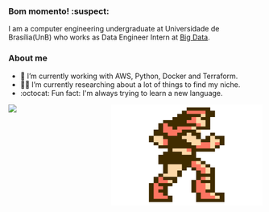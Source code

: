 ### Bom momento! :suspect:
I am a computer engineering undergraduate at Universidade de Brasília(UnB) who works as Data Engineer Intern at [Big Data](https://github.com/bigdatabr).

### About me ###
- 🔭 I’m currently working with AWS, Python, Docker and Terraform.
- :mage_man: I’m currently researching about a lot of things to find my niche.
- :octocat: Fun fact: I'm always trying to learn a new language.


<img align="right" alt="GIF" src="https://github.com/DraculK/Draculk/blob/main/castlevania.gif" width="300" height="200" />
<img src="https://github-readme-stats.vercel.app/api?username=Draculk&&show_icons=true&title_color=ffffff&icon_color=bb2acf&text_color=daf7dc&bg_color=151515">
